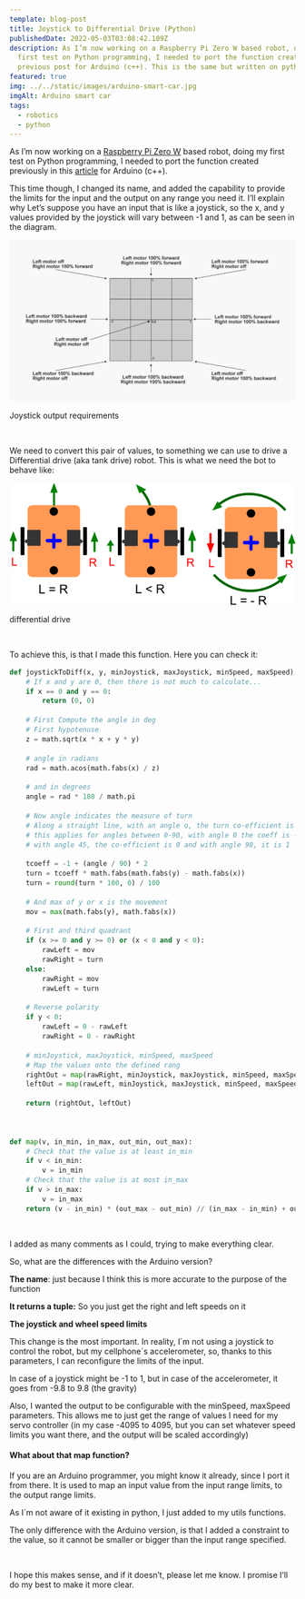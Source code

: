 ```yaml
---
template: blog-post
title: Joystick to Differential Drive (Python)
publishedDate: 2022-05-03T03:08:42.109Z
description: As I’m now working on a Raspberry Pi Zero W based robot, doing my
  first test on Python programming, I needed to port the function created in my
  previous post for Arduino (c++). This is the same but written on python
featured: true
img: ../../static/images/arduino-smart-car.jpg
imgAlt: Arduino smart car
tags:
  - robotics
  - python
---
```

As I’m now working on a [Raspberry Pi Zero W](https://www.raspberrypi.org/products/pi-zero-w/) based robot, doing my first test on Python programming, I needed to port the function created previously in this [article](http://savagemakers.com/differential-drive-tank-drive-in-arduino/) for Arduino (c++).

This time though, I changed its name, and added the capability to provide the limits for the input and the output on any range you need it. I’ll explain why Let’s suppose you have an input that is like a joystick, so the x, and y values provided by the joystick will vary between -1 and 1, as can be seen in the diagram.

![Cartesian - differentical drive](../../static/images/cartesian-mapping-1024x577.jpg "Cartesian - differentical drive")

Joystick output requirements

 

We need to convert this pair of values, to something we can use to drive a Differential drive (aka tank drive) robot. This is what we need the bot to behave like:

![Differential drive](../../static/images/differential-steering-tutorials-42bots2.png "Differential drive")

differential drive

 

To achieve this, is that I made this function. Here you can check it:

```python
def joystickToDiff(x, y, minJoystick, maxJoystick, minSpeed, maxSpeed):
    # If x and y are 0, then there is not much to calculate...
    if x == 0 and y == 0:
        return (0, 0)

    # First Compute the angle in deg
    # First hypotenuse
    z = math.sqrt(x * x + y * y)

    # angle in radians
    rad = math.acos(math.fabs(x) / z)

    # and in degrees
    angle = rad * 180 / math.pi

    # Now angle indicates the measure of turn
    # Along a straight line, with an angle o, the turn co-efficient is same
    # this applies for angles between 0-90, with angle 0 the coeff is -1
    # with angle 45, the co-efficient is 0 and with angle 90, it is 1

    tcoeff = -1 + (angle / 90) * 2
    turn = tcoeff * math.fabs(math.fabs(y) - math.fabs(x))
    turn = round(turn * 100, 0) / 100

    # And max of y or x is the movement
    mov = max(math.fabs(y), math.fabs(x))

    # First and third quadrant
    if (x >= 0 and y >= 0) or (x < 0 and y < 0):
        rawLeft = mov
        rawRight = turn
    else:
        rawRight = mov
        rawLeft = turn

    # Reverse polarity
    if y < 0:
        rawLeft = 0 - rawLeft
        rawRight = 0 - rawRight

    # minJoystick, maxJoystick, minSpeed, maxSpeed
    # Map the values onto the defined rang
    rightOut = map(rawRight, minJoystick, maxJoystick, minSpeed, maxSpeed)
    leftOut = map(rawLeft, minJoystick, maxJoystick, minSpeed, maxSpeed)

    return (rightOut, leftOut)



def map(v, in_min, in_max, out_min, out_max):
    # Check that the value is at least in_min
    if v < in_min:
        v = in_min
    # Check that the value is at most in_max
    if v > in_max:
        v = in_max
    return (v - in_min) * (out_max - out_min) // (in_max - in_min) + out_min
```

 

I added as many comments as I could, trying to make everything clear.

So, what are the differences with the Arduino version?

**The name**: just because I think this is more accurate to the purpose of the function

**It returns a tuple:** So you just get the right and left speeds on it

**The joystick and wheel speed limits**

This change is the most important. In reality, I´m not using a joystick to control the robot, but my cellphone´s accelerometer, so, thanks to this parameters, I can reconfigure the limits of the input.

In case of a joystick might be -1 to 1, but in case of the accelerometer, it goes from -9.8 to 9.8 (the gravity)

Also, I wanted the output to be configurable with the minSpeed, maxSpeed parameters. This allows me to just get the range of values I need for my servo controller (in my case -4095 to 4095, but you can set whatever speed limits you want there, and the output will be scaled accordingly)

#### What about that map function?

If you are an Arduino programmer, you might know it already, since I port it from there. It is used to map an input value from the input range limits, to the output range limits.

As I´m not aware of it existing in python, I just added to my utils functions.

The only difference with the Arduino version, is that I added a constraint to the value, so it cannot be smaller or bigger than the input range specified.

 

I hope this makes sense, and if it doesn’t, please let me know. I promise I’ll do my best to make it more clear.